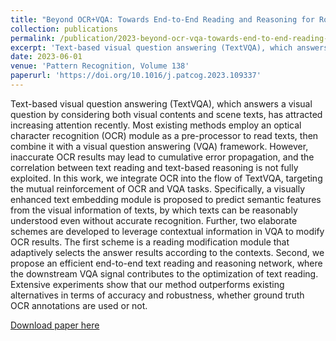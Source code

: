 ```yaml
---
title: "Beyond OCR+VQA: Towards End-to-End Reading and Reasoning for Robust and Accurate TextVQA."
collection: publications
permalink: /publication/2023-beyond-ocr-vqa-towards-end-to-end-reading-and-reasoning-for-robust-and-accurate-textvqa
excerpt: 'Text-based visual question answering (TextVQA), which answers a visual question by considering both visual contents and scene texts, has attracted increasing attention recently. Most existing methods employ an optical character recognition (OCR) module as a pre-processor to read texts, then combine it with a visual question answering (VQA) framework. However, inaccurate OCR results may lead to cumulative error propagation, and the correlation between text reading and text-based reasoning is not fully exploited. In this work, we integrate OCR into the flow of TextVQA, targeting the mutual reinforcement of OCR and VQA tasks. Specifically, a visually enhanced text embedding module is proposed to predict semantic features from the visual information of texts, by which texts can be reasonably understood even without accurate recognition. Further, two elaborate schemes are developed to leverage contextual information in VQA to modify OCR results. The first scheme is a reading modification module that adaptively selects the answer results according to the contexts. Second, we propose an efficient end-to-end text reading and reasoning network, where the downstream VQA signal contributes to the optimization of text reading. Extensive experiments show that our method outperforms existing alternatives in terms of accuracy and robustness, whether ground truth OCR annotations are used or not.'
date: 2023-06-01
venue: 'Pattern Recognition, Volume 138'
paperurl: 'https://doi.org/10.1016/j.patcog.2023.109337'
---
```

Text-based visual question answering (TextVQA), which answers a visual question by considering both visual contents and scene texts, has attracted increasing attention recently. Most existing methods employ an optical character recognition (OCR) module as a pre-processor to read texts, then combine it with a visual question answering (VQA) framework. However, inaccurate OCR results may lead to cumulative error propagation, and the correlation between text reading and text-based reasoning is not fully exploited. In this work, we integrate OCR into the flow of TextVQA, targeting the mutual reinforcement of OCR and VQA tasks. Specifically, a visually enhanced text embedding module is proposed to predict semantic features from the visual information of texts, by which texts can be reasonably understood even without accurate recognition. Further, two elaborate schemes are developed to leverage contextual information in VQA to modify OCR results. The first scheme is a reading modification module that adaptively selects the answer results according to the contexts. Second, we propose an efficient end-to-end text reading and reasoning network, where the downstream VQA signal contributes to the optimization of text reading. Extensive experiments show that our method outperforms existing alternatives in terms of accuracy and robustness, whether ground truth OCR annotations are used or not.

[Download paper here](https://doi.org/10.1016/j.patcog.2023.109337)

